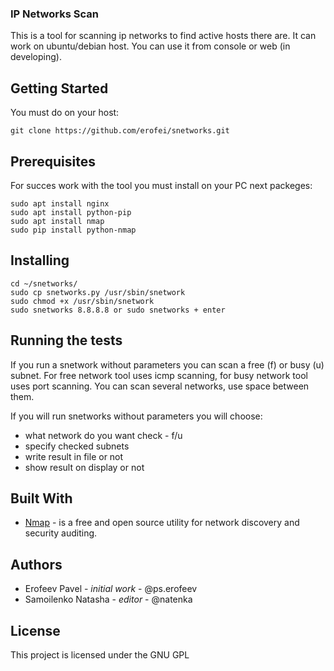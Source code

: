 ### IP Networks Scan

This is a tool for scanning ip networks to find active hosts there are. It can work on ubuntu/debian host. You can use it from console or web (in developing).

## Getting Started

You must do on your host:

```
git clone https://github.com/erofei/snetworks.git
```

## Prerequisites

For succes work with the tool you must install on your PC next packeges:

```
sudo apt install nginx
sudo apt install python-pip
sudo apt install nmap 
sudo pip install python-nmap
```

## Installing

```
cd ~/snetworks/
sudo cp snetworks.py /usr/sbin/snetwork
sudo chmod +x /usr/sbin/snetwork
sudo snetworks 8.8.8.8 or sudo snetworks + enter
```

## Running the tests

If you run a snetwork without parameters you can scan a free (f) or busy (u) subnet. For free network tool uses icmp scanning, for busy network tool uses port scanning. You can scan several networks, use space between them.

If you will run snetworks without parameters you will choose:
* what network do you want check - f/u
* specify checked subnets
* write result in file or not
* show result on display or not

## Built With

* [Nmap](https://nmap.org/) - is a free and open source utility for network discovery and security auditing. 

## Authors

* Erofeev Pavel - _initial work_ - @ps.erofeev
* Samoilenko Natasha - _editor_ - @natenka

## License

This project is licensed under the GNU GPL
